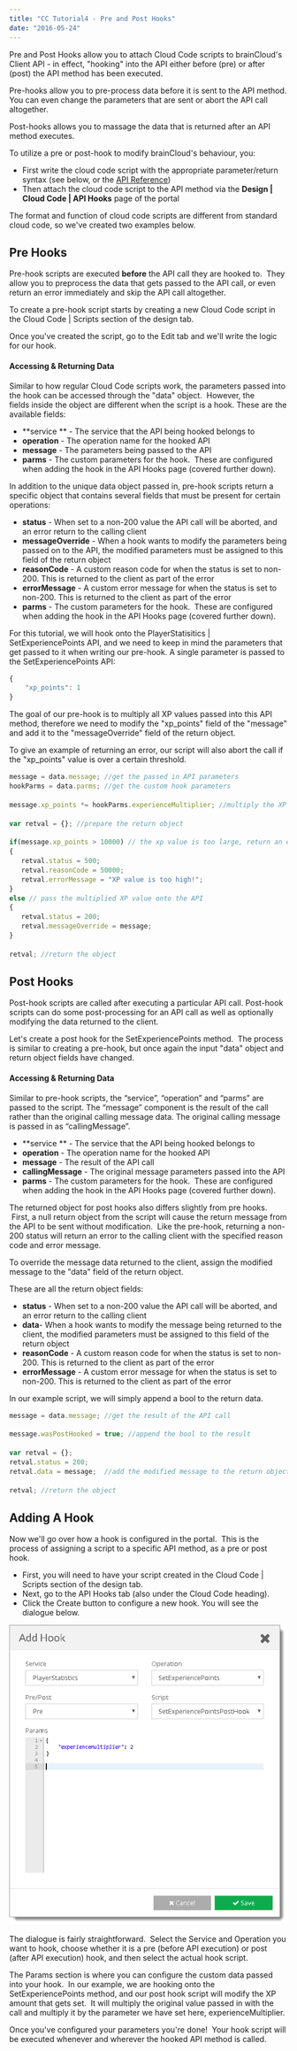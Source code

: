 ```yaml
---
title: "CC Tutorial4 - Pre and Post Hooks"
date: "2016-05-24"
---
```


Pre and Post Hooks allow you to attach Cloud Code scripts to brainCloud's Client API - in effect, "hooking" into the API either before (pre) or after (post) the API method has been executed.

Pre-hooks allow you to pre-process data before it is sent to the API method. You can even change the parameters that are sent or abort the API call altogether.

Post-hooks allows you to massage the data that is returned after an API method executes.

To utilize a pre or post-hook to modify brainCloud's behaviour, you:

- First write the cloud code script with the appropriate parameter/return syntax (see below, or the [API Reference](/api//cc/writingscript#api-hooks))
- Then attach the cloud code script to the API method via the **Design | Cloud Code | API Hooks** page of the portal

The format and function of cloud code scripts are different from standard cloud code, so we've created two examples below.

## Pre Hooks

Pre-hook scripts are executed **before** the API call they are hooked to.  They allow you to preprocess the data that gets passed to the API call, or even return an error immediately and skip the API call altogether.

To create a pre-hook script starts by creating a new Cloud Code script in the Cloud Code | Scripts section of the design tab.

Once you've created the script, go to the Edit tab and we'll write the logic for our hook.

#### Accessing & Returning Data

Similar to how regular Cloud Code scripts work, the parameters passed into the hook can be accessed through the "data" object.  However, the fields inside the object are different when the script is a hook. These are the available fields:

- **service ** - The service that the API being hooked belongs to
- **operation** - The operation name for the hooked API
- **message** - The parameters being passed to the API
- **parms** - The custom parameters for the hook.  These are configured when adding the hook in the API Hooks page (covered further down).

In addition to the unique data object passed in, pre-hook scripts return a specific object that contains several fields that must be present for certain operations:

- **status** - When set to a non-200 value the API call will be aborted, and an error return to the calling client
- **messageOverride** - When a hook wants to modify the parameters being passed on to the API, the modified parameters must be assigned to this field of the return object
- **reasonCode** - A custom reason code for when the status is set to non-200. This is returned to the client as part of the error
- **errorMessage** - A custom error message for when the status is set to non-200. This is returned to the client as part of the error
- **parms** - The custom parameters for the hook.  These are configured when adding the hook in the API Hooks page (covered further down).

For this tutorial, we will hook onto the PlayerStatisitics | SetExperiencePoints API, and we need to keep in mind the parameters that get passed to it when writing our pre-hook. A single parameter is passed to the SetExperiencePoints API:
```js
{
    "xp_points": 1
}
```
The goal of our pre-hook is to multiply all XP values passed into this API method, therefore we need to modify the "xp_points" field of the "message" and add it to the "messageOverride" field of the return object.

To give an example of returning an error, our script will also abort the call if the "xp_points" value is over a certain threshold.
```js
message = data.message; //get the passed in API parameters
hookParms = data.parms; //get the custom hook parameters

message.xp_points *= hookParms.experienceMultiplier; //multiply the XP points value that was passed in

var retval = {}; //prepare the return object

if(message.xp_points > 10000) // the xp value is too large, return an error
{
   retval.status = 500;
   retval.reasonCode = 50000;
   retval.errorMessage = "XP value is too high!";
} 
else // pass the multiplied XP value onto the API
{
   retval.status = 200;
   retval.messageOverride = message;
}

retval; //return the object
```
## Post Hooks

Post-hook scripts are called after executing a particular API call. Post-hook scripts can do some post-processing for an API call as well as optionally modifying the data returned to the client.

Let's create a post hook for the SetExperiencePoints method.  The process is similar to creating a pre-hook, but once again the input "data" object and return object fields have changed.

#### Accessing & Returning Data

Similar to pre-hook scripts, the “service”, “operation” and “parms” are passed to the script. The “message” component is the result of the call rather than the original calling message data. The original calling message is passed in as “callingMessage”.

- **service ** - The service that the API being hooked belongs to
- **operation** - The operation name for the hooked API
- **message** - The result of the API call
- **callingMessage** - The original message parameters passed into the API
- **parms** - The custom parameters for the hook.  These are configured when adding the hook in the API Hooks page (covered further down).

The returned object for post hooks also differs slightly from pre hooks.  First, a null return object from the script will cause the return message from the API to be sent without modification.  Like the pre-hook, returning a non-200 status will return an error to the calling client with the specified reason code and error message.

To override the message data returned to the client, assign the modified message to the "data" field of the return object.

These are all the return object fields:

- **status** - When set to a non-200 value the API call will be aborted, and an error return to the calling client
- **data**- When a hook wants to modify the message being returned to the client, the modified parameters must be assigned to this field of the return object
- **reasonCode** - A custom reason code for when the status is set to non-200. This is returned to the client as part of the error
- **errorMessage** - A custom error message for when the status is set to non-200. This is returned to the client as part of the error

In our example script, we will simply append a bool to the return data.
```js
message = data.message; //get the result of the API call

message.wasPostHooked = true; //append the bool to the result

var retval = {};
retval.status = 200;
retval.data = message;  //add the modified message to the return object

retval; //return the object
```
## Adding A Hook

Now we'll go over how a hook is configured in the portal.  This is the process of assigning a script to a specific API method, as a pre or post hook.

- First, you will need to have your script created in the Cloud Code | Scripts section of the design tab.
- Next, go to the API Hooks tab (also under the Cloud Code heading).
- Click the Create button to configure a new hook. You will see the dialogue below.

[![](images/Tut4_PrePostHook-1.png)](images/Tut4_PrePostHook-1.png)

The dialogue is fairly straightforward.  Select the Service and Operation you want to hook, choose whether it is a pre (before API execution) or post (after API execution) hook, and then select the actual hook script.

The Params section is where you can configure the custom data passed into your hook.  In our example, we are hooking onto the SetExperiencePoints method, and our post hook script will modify the XP amount that gets set.  It will multiply the original value passed in with the call and multiply it by the parameter we have set here, experienceMultiplier.

Once you've configured your parameters you're done!  Your hook script will be executed whenever and wherever the hooked API method is called.
